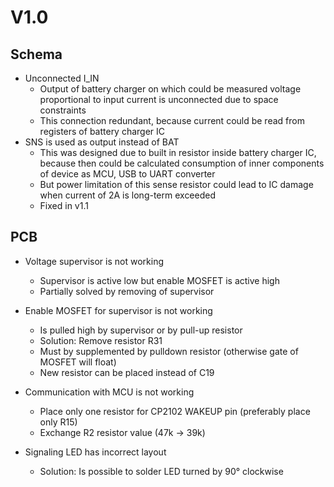 # V1.0  

## Schema  
- Unconnected I_IN  
    - Output of battery charger on which could be measured voltage proportional to input current is unconnected due to space constraints  
    - This connection redundant, because current could be read from registers of battery charger IC  
- SNS is used as output instead of BAT  
    - This was designed due to built in resistor inside battery charger IC, because then could be calculated consumption of inner components of device as MCU, USB to UART converter  
    - But power limitation of this sense resistor could lead to IC damage when current of 2A is long-term exceeded  
    - Fixed in v1.1

## PCB  
- Voltage supervisor is not working  
    - Supervisor is active low but enable MOSFET is active high  
    - Partially solved by removing of supervisor  

- Enable MOSFET for supervisor is not working  
    - Is pulled high by supervisor or by pull-up resistor  
    - Solution: Remove resistor R31  
    - Must by supplemented by pulldown resistor (otherwise gate of MOSFET will float)  
    - New resistor can be placed instead of C19  

- Communication with MCU is not working  
    - Place only one resistor for CP2102 WAKEUP pin (preferably place only R15)  
    - Exchange R2 resistor value (47k -> 39k)  

- Signaling LED has incorrect layout  
    - Solution: Is possible to solder LED turned by 90° clockwise  
